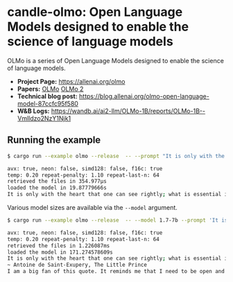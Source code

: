 # candle-olmo: Open Language Models designed to enable the science of language models

OLMo is a series of Open Language Models designed to enable the science of language models.

- **Project Page:** https://allenai.org/olmo
- **Papers:** [OLMo](https://huggingface.co/papers/2402.00838) [OLMo 2](https://huggingface.co/papers/2501.00656)
- **Technical blog post:** https://blog.allenai.org/olmo-open-language-model-87ccfc95f580
- **W&B Logs:** https://wandb.ai/ai2-llm/OLMo-1B/reports/OLMo-1B--Vmlldzo2NzY1Njk1
<!-- - **Press release:** TODO -->

## Running the example

```bash
$ cargo run --example olmo --release  -- --prompt "It is only with the heart that one can see rightly"

avx: true, neon: false, simd128: false, f16c: true
temp: 0.20 repeat-penalty: 1.10 repeat-last-n: 64
retrieved the files in 354.977µs
loaded the model in 19.87779666s
It is only with the heart that one can see rightly; what is essential is invisible to the eye.
```

Various model sizes are available via the `--model` argument.

```bash
$ cargo run --example olmo --release  -- --model 1.7-7b --prompt 'It is only with the heart that one can see rightly'

avx: true, neon: false, simd128: false, f16c: true
temp: 0.20 repeat-penalty: 1.10 repeat-last-n: 64
retrieved the files in 1.226087ms
loaded the model in 171.274578609s
It is only with the heart that one can see rightly; what is essential is invisible to the eye.”
~ Antoine de Saint-Exupery, The Little Prince
I am a big fan of this quote. It reminds me that I need to be open and aware of my surroundings in order to truly appreciate them.
```

